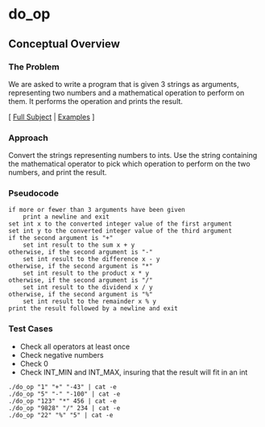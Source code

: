 # do_op

## Conceptual Overview
### The Problem
We are asked to write a program that is given 3 strings as arguments, representing two numbers and a mathematical operation to perform on them. It performs the operation and prints the result.

[ [Full Subject](subject.en.txt) | [Examples](examples.txt) ]

### Approach
Convert the strings representing numbers to ints. Use the string containing the mathematical operator to pick which operation to perform on the two numbers, and print the result. 

### Pseudocode
```
if more or fewer than 3 arguments have been given
	print a newline and exit
set int x to the converted integer value of the first argument
set int y to the converted integer value of the third argument
if the second argument is "+"
	set int result to the sum x + y
otherwise, if the second argument is "-"
	set int result to the difference x - y
otherwise, if the second argument is "*"
	set int result to the product x * y
otherwise, if the second argument is "/"
	set int result to the dividend x / y
otherwise, if the second argument is "%"
	set int result to the remainder x % y
print the result followed by a newline and exit
```

### Test Cases
* Check all operators at least once
* Check negative numbers
* Check 0
* Check INT_MIN and INT_MAX, insuring that the result will fit in an int
```
./do_op "1" "+" "-43" | cat -e
./do_op "5" "-" "-100" | cat -e
./do_op "123" "*" 456 | cat -e
./do_op "9828" "/" 234 | cat -e
./do_op "22" "%" "5" | cat -e
```